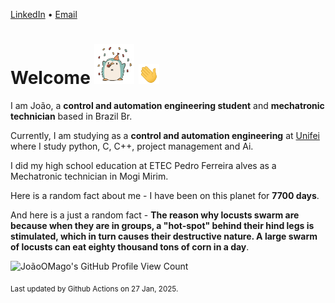 [LinkedIn](https://www.linkedin.com/in/joão-pedro-gozzoli-b95641301/) &bull;
[Email](joaopedrogozzoli@gmail.com)

# Welcome <img src="happy.gif" height="64px" /> <img src="wave.gif" height="32px" />

I am João, a  **control and automation engineering student** and **mechatronic technician** based in Brazil Br.

Currently, I am studying as a **control and automation engineering** at [Unifei](https://unifei.edu.br) where I study python, C, C++, project management and Ai.

I did my high school education at ETEC Pedro Ferreira alves as a Mechatronic technician in Mogi Mirim.

Here is a random fact about me - I have been on this planet for **7700 days**.

And here is a just a random fact -  **The reason why locusts swarm are because when they are in groups, a "hot-spot" behind their hind legs is stimulated, which in turn causes their destructive nature. A large swarm of locusts can eat eighty thousand tons of corn in a day**.

![JoãoOMago's GitHub Profile View Count](https://komarev.com/ghpvc/?username=JoaoOMago)

<sub>Last updated by Github Actions on 27 Jan, 2025.</sub>
